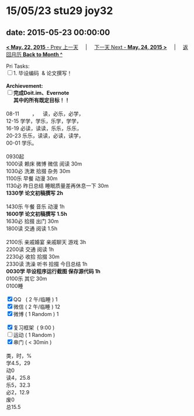 # 15/05/23 stu29 joy32

date: 2015-05-23 00:00:00
---
[**< May. 22, 2015** - Prev 上一天](/lifelogs/2015/05/d22.html) &nbsp; &nbsp; | &nbsp; &nbsp; [下一天 Next - **May. 24, 2015 >**](/lifelogs/2015/05/d24.html) &nbsp; &nbsp; |  &nbsp; &nbsp; [返回月历 **Back to Month ^**](/lifelogs/2015/05/index.html)
<br/><div>Pri Tasks:<br clear="none"/><input type="checkbox" />1. 毕设编码  & 论文撰写！</div><div><br clear="none"/></div><div><strong>Archievement:</strong></div><div><strong><input type="checkbox" />完成Doit.im、</strong><strong>Evernote</strong></div><div><strong>      其中的</strong><strong>所有</strong><strong>既定目标！！</strong></div><div><div><br clear="none"/></div>08-11         ，    读，必乐，必学，<br clear="none"/>12-15 学学，学乐，乐学，学学，<br clear="none"/>16-19 必读，读读，乐乐，乐乐，<br clear="none"/>20-23 乐乐，读读，必读，读学，</div><div><div>00-01 学乐。</div><div><br clear="none"/></div>0930起</div><div>1000读 赖床 微博 微信 阅读 30m</div><div>1030必 洗漱 拾掇 杂务 30m</div><div>1100乐 早餐 动漫 30m</div><div>1130必 昨日总结 睡眠质量差再休息一下 30m</div><div><strong>1330学</strong><strong> </strong><strong>论文初稿撰写</strong><strong> 2h</strong></div><div><div><br clear="none"/></div>1430乐 午餐 音乐 动漫 1h</div><div><strong>1600学 </strong><strong>论文初稿撰写</strong><strong> 1.5</strong><strong>h</strong></div><div><div>1630必 拾掇 出门 30m</div><div>1800读 交通 阅读 1.5h</div><div><br clear="none"/></div><div>2100乐 亲戚婚宴 亲戚聊天 游戏 3h</div><div>2200读 交通 阅读 1h</div>2230必 收拾 拾掇 30m</div><div>2330读 洗澡 听书 拾掇 今日总结 1h</div><div><strong>0030学 毕设程序运行截图 保存源代码 1h</strong></div><div>0100乐 其它 30m</div><div>0100睡</div><div><br clear="none"/></div><div><input type="checkbox" checked="true" />QQ   ( 2 午/临睡 ) 1<br clear="none"/><input type="checkbox" checked="true" />微信 ( 2 午/临睡 ) 12</div><div><input type="checkbox" checked="true" />微博 ( 1 Random ) 1</div><div><br clear="none"/></div><div><input type="checkbox" checked="true" />复习框架  ( 9:00 ) <br clear="none"/></div><div><input type="checkbox" />运动 ( 1 Random ) </div><div><input type="checkbox" checked="true" />串门 ( < 30min ) </div><div><div><br clear="none"/></div>类，时，%<br clear="none"/>学4.5，29<br clear="none"/>动0<br clear="none"/>读4，25.8<br clear="none"/>乐5，32.3<br clear="none"/>必2，12.9<br clear="none"/>废0<br clear="none"/>总15.5</div>
